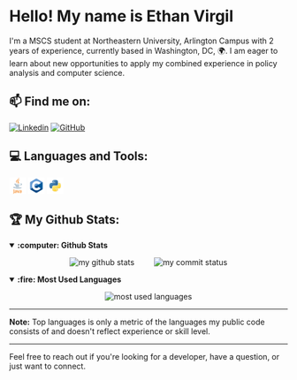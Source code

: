 # Hello! My name is Ethan Virgil


I'm a MSCS student at Northeastern University, Arlington Campus with 2 years of experience, currently based in Washington, DC, :earth_africa:. I am eager to learn about new opportunities to apply my combined experience in policy analysis and computer science.

## :mailbox: Find me on:

[![Linkedin](https://img.shields.io/badge/-LinkedIn-0077B5?style=flat&logo=Linkedin&logoColor=white)](https://www.linkedin.com/in/ethan-virgil/)
[![GitHub](https://img.shields.io/badge/-GitHub-181717?style=flat&logo=github)](https://github.com/E-Virgil)


## :computer: Languages and Tools:

<code><img height="30" src="https://raw.githubusercontent.com/github/explore/main/topics/java/java.png"></code>
<code><img height="30" src="https://raw.githubusercontent.com/github/explore/main/topics/c/c.png"></code>
<code><img height="30" src="https://raw.githubusercontent.com/github/explore/main/topics/python/python.png"></code>


## :trophy: My Github Stats:

<details open>
 <summary><b>:computer: Github Stats</b></summary>
<p align="center">
  <img src="https://github-readme-stats.vercel.app/api?username=yourusername&show_icons=true&theme=gotham" alt="my github stats" width="420"/>
  &nbsp; &nbsp; &nbsp; &nbsp;
  <img src="https://github-readme-streak-stats.herokuapp.com/?user=yourusername&theme=dark&hide_border=true&background=0D1117&stroke=0000" alt="my commit status" width="420"/> 
</p>
</details>

<details open>
 <summary><b>:fire: Most Used Languages</b></summary>
<p align="center"><img src="https://github-readme-stats.vercel.app/api/top-langs/?username=yourusername&theme=gotham&layout=compact" alt="most used languages"></p>
</details>

<hr>

<b>Note:</b> Top languages is only a metric of the languages my public code consists of and doesn't reflect experience or skill level.

<hr>

Feel free to reach out if you're looking for a developer, have a question, or just want to connect.
